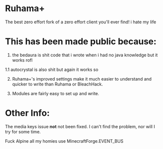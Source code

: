 # Ruhama+ 

The best zero effort fork of a zero effort client you'll ever find! i hate my life


# This has been made public because:

1. the bedaura is shit code that i wrote when i had no java knowledge but it works rofl

1.1 autocrystal is also shit but again it works so

2. Ruhama+'s improved settings make it much easier to understand and quicker to write than Ruhama or BleachHack.

3. Modules are fairly easy to set up and write.

# Other Info:

The media keys issue **not** not been fixed. I can't find the problem, nor will I try for some time.

Fuck Alpine all my homies use MinecraftForge.EVENT_BUS
